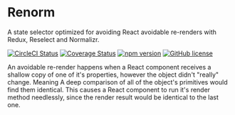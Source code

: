 # Renorm
A state selector optimized for avoiding React avoidable re-renders with Redux, Reselect and Normalizr.

[![CircleCI Status](https://circleci.com/gh/dortzur/renorm.svg?style=shield&circle-token=:circle-token)](https://circleci.com/gh/dortzur/renorm) [![Coverage Status](https://img.shields.io/coveralls/dortzur/renorm.svg?style=flat)](https://coveralls.io/github/dortzur/renorm?branch=master) [![npm version](https://img.shields.io/npm/v/renorm.svg?style=flat-square)](https://www.npmjs.com/package/renorm) [![GitHub license](https://img.shields.io/badge/license-MIT-blue.svg)](https://github.com/dortzur/renorm/blob/master/LICENSE)  


An avoidable re-render happens when a React component receives 
a shallow copy of one of it's properties, however the object didn't "really" change.
Meaning A deep comparison of all of the object's primitives would find them identical.
This causes a React component to run it's render 
method needlessly, since the render result would be identical to the last one.
  
           

